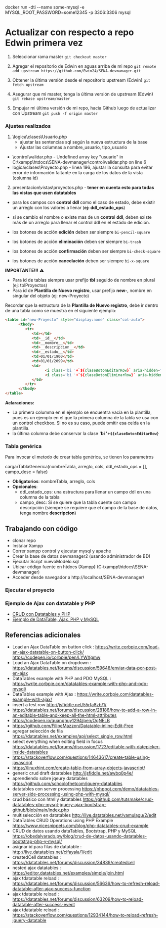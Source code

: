 docker run -dti --name some-mysql -e MYSQL_ROOT_PASSWORD=some12345 -p 3306:3306 mysql

# Actualizar con respecto a repo Edwin primera vez

1. Seleccionar rama master
`git checkout master`

2. Agregar el repositorio de Edwin en aguas arriba de mi repo
`git remote add upstream https://github.com/Ewin24/SENA-devmanager.git`

3. Obtener la última versión desde el repositorio upstream (Edwin)
`git fetch upstream`

4. Asegurar que mi master, tenga la última versión de upstream (Edwin)
`git rebase upstream/master`

5. Empujar mi última versión de mi repo, hacia Github luego de actualizar con Upstream
`git push -f origin master`

### Ajustes realizados
1. \logica\clases\Usuario.php 
   - ajustar las sentencias sql según la nueva estructura de la base
   - Ajustar las columnas a nombre_usuario, tipo_usuario
- \control\validar.php - Undefined array key "usuario" in C:\xampp\htdocs\SENA-devmanager\control\validar.php on line 6
- logica\clases\Proyecto.php - linea 196, ajustar la consulta para evitar error de información faltante en la carga de los datos de la vista (columna id)

2. presentacion\vistas\proyectos.php - **tener en cuenta esto para todas las vistas que usen datatables**
- para los campos con **control ddl** como el caso de estado, debe existir un arreglo con los valores a llenar (**ej: ddl_estado_ops**)
- si se cambio el nombre o existe mas de un **control ddl**, deben existe más de un arreglo para llenar el control ddl en el estádo de edición. 

- los botones de acción **edición** deben ser siempre `bi-pencil-square`
- los botones de acción **eliminación** deben ser siempre `bi-trash`
- los botones de acción **confirmación** deben ser siempre `bi-check-square`
- los botones de acción **cancelación** deben ser siempre `bi-x-square`

**IMPORTANTE!!!** :warning:
- Para id de tablas siempre usar prefijo **tbl** seguido de nombre en plural (ej: tblProyectos)
- Para id de **Plantilla de Nuevo registro**, usar prefijo **new-**, nombre en singular del objeto (ej: new-Proyecto)

Recordar que la estructura de la **Plantilla de Nuevo registro**, debe ir dentro de una tabla como se muestra en el siguiente ejemplo:

``` html
<table id="new-Proyecto" style="display:none" class="col-auto">
      <tbody>
         <tr>
            <td></td>
            <td>__id__</td>
            <td>__nombre__</td>
            <td>__descripcion__</td>
            <td>__estado__</td>
            <td>01/01/1900</td>
            <td>01/01/2099</td>
            <td>
                  <i class='bi '+`${claseBotonEditarRow}` aria-hidden="true"></i>
                  <i class='bi '+`${claseBotonEliminarRow}` aria-hidden="true"></i>
            </td>
         </tr>
      </tbody>
</table>
```
**Aclaraciones:**
- La primera columma en el ejemplo se encuentra vacía en la plantilla, pues es un ejemplo en el que la primera columna de la tabla se usa con un control checkbox. Si no es su caso, puede omitir esa celda en la plantilla.
- la última columna debe conservar la clase **'bi '+`${claseBotonEditarRow}`**

### Tabla genérica
Para invocar el metodo de crear tabla genérica, se tienen los parametros

cargarTablaGenerica(nombreTabla, arreglo, cols, ddl_estado_ops = [], campo_desc = false)
- **Obligatorios**: nombreTabla, arreglo, cols
- **Opcionales**: 
   - ddl_estado_ops: una estructura para llenar un campo ddl en una columna de la tabla
   - campo_desc: Si se quiere que la tabla cuente con campo descripción (siempre se requiere que el campo de la base de datos, tenga nombre **descripcion**)

## Trabajando con código

- clonar repo
- Instalar Xampp
- Correr xampp control y ejecutar mysql y apache
- Crear la base de datos devmanager2 (usando administrador de BD)
- Ejecutar Script nuevoModelo.sql
- Ubicar código fuente en htdocs (Xampp) (C:\xampp\htdocs\SENA-devmanager)
- Acceder desde navegador a http://localhost/SENA-devmanager/

### Ejecutar el proyecto


### Ejemplo de Ajax con datatable y PHP
* [CRUD con Datatables y PHP](https://www.nicesnippets.com/blog/php-datatables-crud-example)
* [Ejemplo de DataTable, Ajax, PHP y MySQL](https://evilnapsis.com/2022/09/19/ejemplo-de-datatable-ajax-php-y-mysql/)


## Referencias adicionales 
* Load an Ajax DataTable on button click : https://write.corbpie.com/load-an-ajax-datatable-on-button-click/ https://codepen.io/corbpie/pen/LYWXgmw
* Load an Ajax DataTable on dropdown : https://datatables.net/forums/discussion/59648/enviar-data-por-post-en-ajax
* DataTables example with PHP and PDO MySQL : https://write.corbpie.com/datatables-example-with-php-and-pdo-mysql/
* DataTables example with Ajax : https://write.corbpie.com/datatables-example-with-ajax/
* insert a test row http://jsfiddle.net/55rfa8zb/1/
* https://datatables.net/forums/discussion/28186/how-to-add-a-row-in-an-editable-table-and-keep-all-the-html-attributes
* https://codepen.io/quanghuy1294/pen/OgNELB
* https://github.com/FilipeMazzon/Datatable-inline-Edit-Free
* agregar selección de fila https://datatables.net/examples/api/select_single_row.html
* select everything when editing field in focus https://datatables.net/forums/discussion/1723/editable-with-datepicker-inside-datatables
* https://stackoverflow.com/questions/14643617/create-table-using-javascript
* https://linuxhint.com/create-table-from-array-objects-javascript/
* generic crud draft datatebles http://jsfiddle.net/awbq0p4e/
* aprendiendo sobre jqeury datatables https://github.com/schoolofnetcom/jquery-datatables
* datatables con server processing https://phppot.com/demo/datatables-server-side-processing-using-php-with-mysql/
* crud básico con html y datatables https://github.com/tutsmake/crud-datatables-php-mysql-jquery-ajax-bootstrap-github/blob/main/index.php
* multiselección en datatables http://live.datatables.net/vamulagu/2/edit
* DataTables CRUD Operations using PHP Example https://www.nicesnippets.com/blog/php-datatables-crud-example
*  CRUD de datos usando dataTables, Bootstrap, PHP y MySQL https://obedalvarado.pw/blog/crud-de-datos-usando-datatables-bootstrap-php-y-mysql/
* asignar id para filas de datatable : http://live.datatables.net/cifayala/1/edit
* createdCell datatables : https://datatables.net/forums/discussion/34839/createdcell
* nested ajax datatables : https://editor.datatables.net/examples/simple/join.html
* ajax tdatatable reload : https://datatables.net/forums/discussion/56636/how-to-refresh-reload-datatable-after-ajax-success-function
* ajax tdatatable reload : https://datatables.net/forums/discussion/63209/how-to-reload-datatable-after-success-event
* ajax tdatatable reload : https://stackoverflow.com/questions/12934144/how-to-reload-refresh-jquery-datatable